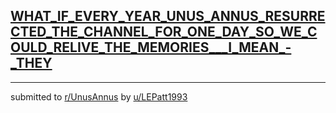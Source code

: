## [WHAT_IF_EVERY_YEAR_UNUS_ANNUS_RESURRECTED_THE_CHANNEL_FOR_ONE_DAY_SO_WE_COULD_RELIVE_THE_MEMORIES___I_MEAN_-_THEY](https://www.reddit.com/r/UnusAnnus/comments/jroz55/what_if_every_year_unus_annus_resurrected_the/)


---

submitted to [r/UnusAnnus](https://www.reddit.com/r/UnusAnnus) by [u/LEPatt1993](https://www.reddit.com/user/LEPatt1993)
